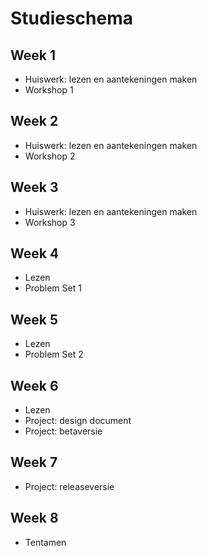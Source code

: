# Studieschema

## Week 1

* Huiswerk: lezen en aantekeningen maken
* Workshop 1

## Week 2

* Huiswerk: lezen en aantekeningen maken
* Workshop 2

## Week 3

* Huiswerk: lezen en aantekeningen maken
* Workshop 3

## Week 4

* Lezen
* Problem Set 1

## Week 5

* Lezen
* Problem Set 2

## Week 6

* Lezen
* Project: design document
* Project: betaversie

## Week 7

* Project: releaseversie

## Week 8

* Tentamen
